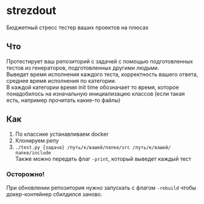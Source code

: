 # strezdout
Бюджетный стресс тестер ваших проектов на плюсах

## Что
Протестирует ваш репозиторий с задачей с помощью подготовленных тестов из генераторов, подготовленных другими людьми.  
Выведет время исполнения каждого теста, корректность вашего ответа, среднее время исполнения по категории.  
В каждой категории время init time обозначает то время, которое понадобилось на изначальную инициализацию классов (если такая есть, например прочитать какие-то файлы)

## Как
1. По классике устанавливаем docker
2. Клонируем репу 
3. ```./test.py {задача} /путь/к/вашей/папке/src /путь/к/вашей/папке/include```  
Также можно передать флаг `-print`, который выведет каждый тест

### Осторожно!
При обновлении репозитория нужно запускать с флагом `-rebuild` чтобы докер-контейнер сбилдился заново.
 

